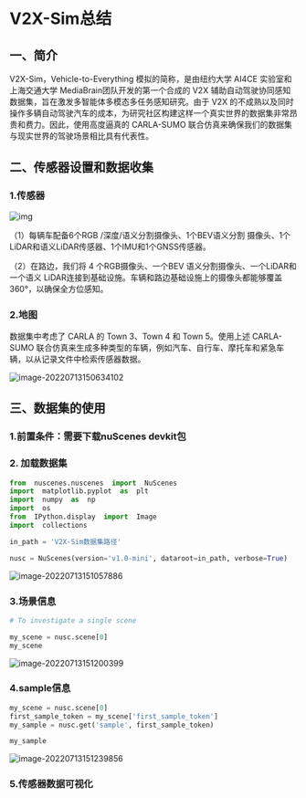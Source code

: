 # V2X-Sim总结

## 一、简介

V2X-Sim，Vehicle-to-Everything 模拟的简称，是由纽约大学 AI4CE 实验室和上海交通大学 MediaBrain团队开发的第一个合成的 V2X 辅助自动驾驶协同感知数据集，旨在激发多智能体多模态多任务感知研究。由于 V2X 的不成熟以及同时操作多辆自动驾驶汽车的成本，为研究社区构建这样一个真实世界的数据集非常昂贵和费力。因此，使用高度逼真的 CARLA-SUMO 联合仿真来确保我们的数据集与现实世界的驾驶场景相比具有代表性。

## 二、传感器设置和数据收集

### 1.传感器

![img](https://ai4ce.github.io/V2X-Sim/img/SensorSetupNew.PNG)

（1）每辆车配备6个RGB /深度/语义分割摄像头、1个BEV语义分割 摄像头、1个LiDAR和语义LiDAR传感器、1个IMU和1个GNSS传感器。

（2）在路边，我们将 4 个RGB摄像头、一个BEV 语义分割摄像头、一个LiDAR和一个语义 LiDAR连接到基础设施。车辆和路边基础设施上的摄像头都能够覆盖 360°，以确保全方位感知。

### 2.地图

数据集中考虑了 CARLA 的 Town 3、Town 4 和 Town 5。使用上述 CARLA-SUMO 联合仿真来生成多种类型的车辆，例如汽车、自行车、摩托车和紧急车辆，以从记录文件中检索传感器数据。

![image-20220713150634102](C:\Users\Administrator\AppData\Roaming\Typora\typora-user-images\image-20220713150634102.png)

## 三、数据集的使用

### 1.前置条件：需要下载nuScenes devkit包

### 2. 加载数据集

```python
from  nuscenes.nuscenes  import  NuScenes 
import  matplotlib.pyplot  as  plt 
import  numpy  as  np 
import  os 
from  IPython.display  import  Image 
import  collections

in_path = 'V2X-Sim数据集路径'

nusc = NuScenes(version='v1.0-mini', dataroot=in_path, verbose=True)
```

![image-20220713151057886](C:\Users\Administrator\AppData\Roaming\Typora\typora-user-images\image-20220713151057886.png)

### 3.场景信息

```python
# To investigate a single scene

my_scene = nusc.scene[0]
my_scene

```

![image-20220713151200399](C:\Users\Administrator\AppData\Roaming\Typora\typora-user-images\image-20220713151200399.png)

### 4.sample信息

```python
my_scene = nusc.scene[0]
first_sample_token = my_scene['first_sample_token']
my_sample = nusc.get('sample', first_sample_token)

my_sample
```

![image-20220713151239856](C:\Users\Administrator\AppData\Roaming\Typora\typora-user-images\image-20220713151239856.png)

### 5.传感器数据可视化